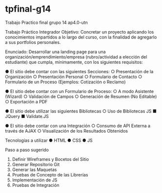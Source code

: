 # tpfinal-g14
Trabajo Practico final grupo 14 ap4.0-utn

Trabajo Práctico Integrador 
Objetivo:
Concretar un proyecto aplicando los conocimientos impartidos a lo largo del curso, con la finalidad de agregarlo a sus portfolios personales. 

Enunciado: 
Desarrollar una landing page para una organización/emprendimiento/empresa (rubro/actividad a elección del estudiante) que cumpla, mínimamente, con los siguientes requisitos: 

● El sitio debe contar con las siguientes Secciones: 
○ Presentación de la Organización 
○ Presentación Personal 
○ Formulario de Contacto 
○ Formulario de un Proceso (Ejemplos: Cotización o Reclamo) 

● El sitio debe contar con un Formulario de Proceso: 
○ A modo Asistente (Wizard) 
○ Validación de Campos 
○ Generación de Resumen (No Editable) 
○ Exportación a PDF 

● El sitio debe utilizar las siguientes Bibliotecas 
○ Uso de Bibliotecas JS 
   ■ JQuery 
   ■ Validate.JS 
   
● El sitio debe contar con una Integración 
○ Consumo de API Externa a través de AJAX 
○ Visualización de los Resultados Obtenidos  

Tecnologías a utilizar 
● HTML 
● CSS 
● JS 

Paso a paso sugerido 
1) Definir Wireframes y Bocetos del Sitio 
2) Generar Repositorio Git 
3) Generar las Maquetas 
4) Pruebas de Concepto de las Librerías 
5) Implementación de JS 
6) Pruebas de Integración
